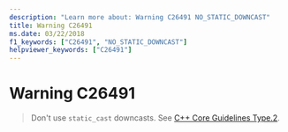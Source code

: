 ```yaml
---
description: "Learn more about: Warning C26491 NO_STATIC_DOWNCAST"
title: Warning C26491
ms.date: 03/22/2018
f1_keywords: ["C26491", "NO_STATIC_DOWNCAST"]
helpviewer_keywords: ["C26491"]
---
```

# Warning C26491

> Don't use `static_cast` downcasts. See [C++ Core Guidelines Type.2](https://isocpp.github.io/CppCoreGuidelines/CppCoreGuidelines#Pro-type-downcast).
